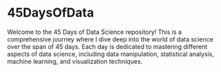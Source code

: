 # 45DaysOfData
Welcome to the 45 Days of Data Science repository! This is a comprehensive journey where I dive deep into the world of data science over the span of 45 days. Each day is dedicated to mastering different aspects of data science, including data manipulation, statistical analysis, machine learning, and visualization techniques.
